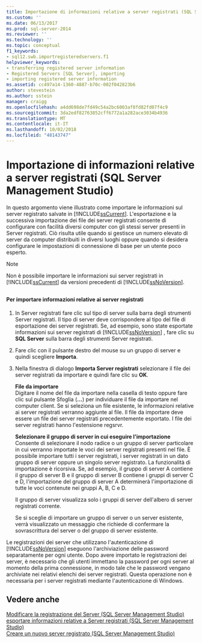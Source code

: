 ```yaml
---
title: Importazione di informazioni relative a server registrati (SQL Server Management Studio) | Microsoft Docs
ms.custom: ''
ms.date: 06/13/2017
ms.prod: sql-server-2014
ms.reviewer: ''
ms.technology: ''
ms.topic: conceptual
f1_keywords:
- sql12.swb.importregisteredservers.f1
helpviewer_keywords:
- transferring registered server information
- Registered Servers [SQL Server], importing
- importing registered server information
ms.assetid: cc497a14-1360-4887-b70c-002f042823b6
author: stevestein
ms.author: sstein
manager: craigg
ms.openlocfilehash: a4dd698de7fd49c54a2bc6003af0fd82fd07f4c9
ms.sourcegitcommit: 3da2edf82763852cff6772a1a282ace3034b4936
ms.translationtype: MT
ms.contentlocale: it-IT
ms.lasthandoff: 10/02/2018
ms.locfileid: "48143747"
---
```

# <a name="import-registered-server-information-sql-server-management-studio"></a>Importazione di informazioni relative a server registrati (SQL Server Management Studio)
  In questo argomento viene illustrato come importare le informazioni sul server registrato salvate in [!INCLUDE[ssCurrent](../../includes/sscurrent-md.md)]. L'esportazione e la successiva importazione dei file dei server registrati consente di configurare con facilità diversi computer con gli stessi server presenti in Server registrati. Ciò risulta utile quando si gestisce un numero elevato di server da computer distribuiti in diversi luoghi oppure quando si desidera configurare le impostazioni di connessione di base per un utente poco esperto.  
  
> [!NOTE]  
>  Non è possibile importare le informazioni sui server registrati in [!INCLUDE[ssCurrent](../../includes/sscurrent-md.md)] da versioni precedenti di [!INCLUDE[ssNoVersion](../../includes/ssnoversion-md.md)].  
  
##  <a name="SSMSProcedure"></a>  
  
#### <a name="to-import-registered-server-information"></a>Per importare informazioni relative ai server registrati  
  
1.  In Server registrati fare clic sul tipo di server sulla barra degli strumenti Server registrati. Il tipo di server deve corrispondere al tipo del file di esportazione dei server registrati. Se, ad esempio, sono state esportate informazioni sui server registrati di [!INCLUDE[ssNoVersion](../../includes/ssnoversion-md.md)] , fare clic su **SQL Server** sulla barra degli strumenti Server registrati.  
  
2.  Fare clic con il pulsante destro del mouse su un gruppo di server e quindi scegliere **Importa**.  
  
3.  Nella finestra di dialogo **Importa Server registrati** selezionare il file dei server registrati da importare e quindi fare clic su **OK**.  
  
     **File da importare**  
     Digitare il nome del file da importare nella casella di testo oppure fare clic sul pulsante Sfoglia (**...**) per individuare il file da importare nel computer client. Se si seleziona un file esistente, le informazioni relative ai server registrati verranno aggiunte al file. Il file da importare deve essere un file dei server registrati precedentemente esportato. I file dei server registrati hanno l'estensione regsrvr.  
  
     **Selezionare il gruppo di server in cui eseguire l'importazione**  
     Consente di selezionare il nodo radice o un gruppo di server particolare in cui verranno importate le voci dei server registrati presenti nel file. È possibile importare tutti i server registrati, i server registrati in un dato gruppo di server oppure un singolo server registrato. La funzionalità di importazione è ricorsiva. Se, ad esempio, il gruppo di server A contiene il gruppo di server B e il gruppo di server B contiene i gruppi di server C e D, l'importazione del gruppo di server A determinerà l'importazione di tutte le voci contenute nei gruppi A, B, C e D.  
  
     Il gruppo di server visualizza solo i gruppi di server dell'albero di server registrati corrente.  
  
     Se si sceglie di importare un gruppo di server o un server esistente, verrà visualizzato un messaggio che richiede di confermare la sovrascrittura del server o del gruppo di server esistente.  
  
 Le registrazioni dei server che utilizzano l'autenticazione di [!INCLUDE[ssNoVersion](../../includes/ssnoversion-md.md)] eseguono l'archiviazione delle password separatamente per ogni utente. Dopo avere importato le registrazioni dei server, è necessario che gli utenti immettano la password per ogni server al momento della prima connessione, in modo tale che le password vengano archiviate nei relativi elenchi dei server registrati. Questa operazione non è necessaria per i server registrati mediante l'autenticazione di Windows.  
  
## <a name="see-also"></a>Vedere anche  
 [Modificare la registrazione del Server &#40;SQL Server Management Studio&#41; ](change-a-server-s-registration-sql-server-management-studio.md) [esportare informazioni relative a Server registrati &#40;SQL Server Management Studio&#41;](export-registered-server-information-sql-server-management-studio.md)   
 [Creare un nuovo server registrato &#40;SQL Server Management Studio&#41;](create-a-new-registered-server-sql-server-management-studio.md)  
  
  
